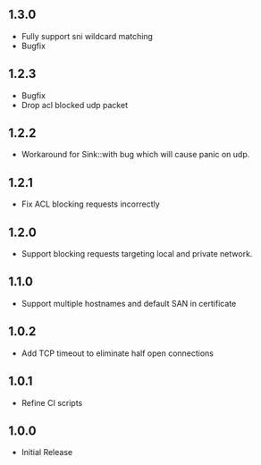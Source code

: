 ## 1.3.0
- Fully support sni wildcard matching
- Bugfix

## 1.2.3
- Bugfix
- Drop acl blocked udp packet

## 1.2.2
- Workaround for Sink::with bug which will cause panic on udp.

## 1.2.1
- Fix ACL blocking requests incorrectly

## 1.2.0
- Support blocking requests targeting local and private network.

## 1.1.0
- Support multiple hostnames and default SAN in certificate

## 1.0.2
- Add TCP timeout to eliminate half open connections

## 1.0.1
- Refine CI scripts

## 1.0.0
- Initial Release